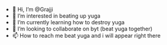 - 👋 Hi, I’m @Grajji
- 👀 I’m interested in beating up yuga
- 🌱 I’m currently learning how to destroy yuga
- 💞️ I’m looking to collaborate on byt (beat yuga together)
- 📫 How to reach me beat yuga and i will appear right there

<!---
Grajji/Grajji is a ✨ special ✨ repository because its `README.md` (this file) appears on your GitHub profile.
You can click the Preview link to take a look at your changes.
--->
